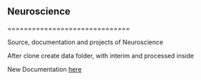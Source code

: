 ## Neuroscience
==============================

Source, documentation and projects of Neuroscience  

After clone create data folder, with interim and processed inside  

New Documentation [here](https://www.maastrichtuniversity.nl/about-um/faculties/faculty-psychology-and-neuroscience)

